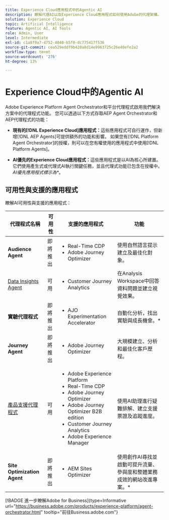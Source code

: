 ```yaml
---
title: Experience Cloud應用程式中的Agentic AI
description: 瞭解代理AI以及Experience Cloud應用程式如何使用Adobe的代理架構。
solution: Experience Cloud
topic: Artificial Intelligence
feature: Agentic AI, AI Tools
role: Admin, User
level: Intermediate
exl-id: c1a8f9a7-4752-4040-b5f0-dc775417f536
source-git-commit: cea529eddf9b420a8d14e9963725c26e40efe2a2
workflow-type: tm+mt
source-wordcount: '276'
ht-degree: 13%

---
```


# Experience Cloud中的Agentic AI

Adobe Experience Platform Agent Orchestrator和平台代理程式啟用我們解決方案中的代理程式功能。 您可以透過以下方式存取AEP Agent Orchestrator和AEP代理程式的功能：

* **現有的[!DNL Experience Cloud]應用程式：**&#x200B;這些應用程式可自行運作，但新增[!DNL AEP Agents]可提供額外的功能和影響。 如果您有[!DNL Platform Agent Orchestrator]的授權，則可以在您有權使用的應用程式中使用[!DNL Platform Agents]。

* **AI優先的Experience Cloud應用程式：**&#x200B;這些應用程式是以AI為核心所建置。 它們使用產生式或代理式AI執行關鍵任務，並且代理式功能已包含在授權中。 _AI優先應用程式標示為*_。

## 可用性與支援的應用程式

瞭解AI可用性與支援的應用程式：

| 代理程式名稱 | 可用性 | 支援的應用程式 | 功能 |
|---|----------|------------|----------|
| **Audience Agent** | 即將推出 | <ul><li>Real-Time CDP</li><li>Adobe Journey Optimizer</li></ul> | 使用自然語言提示建立及最佳化對象。 |
| [Data Insights Agent](https://experienceleague.adobe.com/zh-hant/docs/analytics-platform/using/cja-overview/cja-b2c-overview/data-analysis-ai) | 可用 | <ul><li>Customer Journey Analytics</li></ul> | 在Analysis Workspace中回答資料問題並建立視覺效果。 |
| **實驗代理程式** | 即將推出 | <ul><li>AJO Experimentation Accelerator</li></ul> | 自動化分析，找出實驗與成長機會。* |
| **Journey Agent** | 即將推出 | <ul><li>Adobe Journey Optimizer</li></ul> | 大規模建立、分析和最佳化客戶歷程。 |
| [產品支援代理程式](https://experienceleague.adobe.com/zh-hant/docs/experience-platform/ai-assistant/new-features/customer-support) | 可用 | <ul><li>Adobe Experience Platform</li><li>Real-Time CDP</li><li>Adobe Journey Optimizer</li><li>Adobe Journey Optimizer B2B edition</li><li>Customer Journey Analytics</li><li>Adobe Experience Manager</li></ul> | 使用AI助理進行疑難排解、建立支援票證及追蹤進度。 |
| **Site Optimization Agent** | 即將推出 | <ul><li>AEM Sites Optimizer</li></ul> | 使用創作AI尋找並啟動可提升流量、參與度和整體業務成效的網站改進專案。* |



[!BADGE 進一步瞭解Adobe for Business]{type=Informative url="https://business.adobe.com/products/experience-platform/agent-orchestrator.html" tooltip="前往Business.adobe.com"}

<!-- 
* [Product Support Agent](https://experienceleague.adobe.com/zh-hant/docs/experience-platform/ai-assistant/new-features/customer-support) is a self-serve debugging and troubleshooting capability of [!UICONTROL AI Assistant] that you can use for Experience Platform features and applications. Troubleshoot support issues without leaving your workflows, create customer support tickets, and track case progress using AI Assistant.
* [Data Insights Agent](https://experienceleague.adobe.com/zh-hant/docs/analytics-platform/using/cja-overview/cja-b2c-overview/data-analysis-ai) is accessible from the AI Assistant in Customer Journey Analytics. It is a generative AI conversation agent that quickly and efficiently answers questions about your data. It builds relevant visualizations in Analysis Workspace using components from your data view and using your actual data. -->








